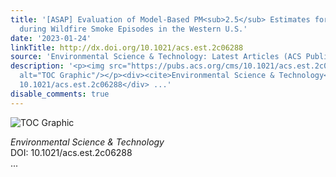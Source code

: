 ```yaml
---
title: '[ASAP] Evaluation of Model-Based PM<sub>2.5</sub> Estimates for Exposure Assessment
  during Wildfire Smoke Episodes in the Western U.S.'
date: '2023-01-24'
linkTitle: http://dx.doi.org/10.1021/acs.est.2c06288
source: 'Environmental Science & Technology: Latest Articles (ACS Publications)'
description: '<p><img src="https://pubs.acs.org/cms/10.1021/acs.est.2c06288/asset/images/medium/es2c06288_0004.gif"
  alt="TOC Graphic"/></p><div><cite>Environmental Science & Technology</cite></div><div>DOI:
  10.1021/acs.est.2c06288</div> ...'
disable_comments: true
---
```

<p><img src="https://pubs.acs.org/cms/10.1021/acs.est.2c06288/asset/images/medium/es2c06288_0004.gif" alt="TOC Graphic"/></p><div><cite>Environmental Science & Technology</cite></div><div>DOI: 10.1021/acs.est.2c06288</div> ...